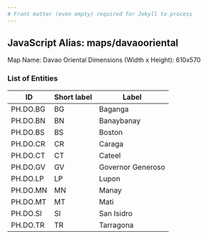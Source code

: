 ```yaml
---
# Front matter (even empty) required for Jekyll to process
---
```


## JavaScript Alias: maps/davaooriental

Map Name: Davao Oriental
Dimensions (Width x Height): 610x570





### List of Entities

ID | Short label | Label
---|---|---|
PH.DO.BG | BG | Baganga
PH.DO.BN | BN | Banaybanay
PH.DO.BS | BS | Boston
PH.DO.CR | CR | Caraga
PH.DO.CT | CT | Cateel
PH.DO.GV | GV | Governor Generoso
PH.DO.LP | LP | Lupon
PH.DO.MN | MN | Manay
PH.DO.MT | MT | Mati
PH.DO.SI | SI | San Isidro
PH.DO.TR | TR | Tarragona